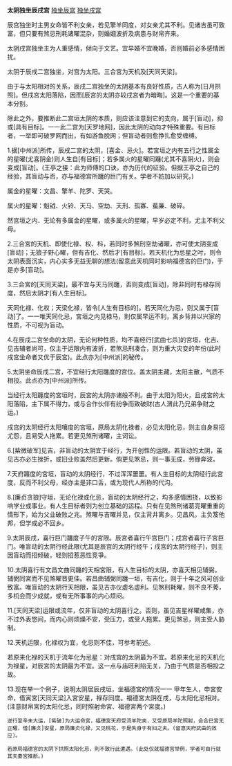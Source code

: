 **太阴独坐辰戌宫**
[独坐辰宫](./太阴独坐辰宫.png)
[独坐戌宫](./太阴独坐戌宫.png)

辰宫独坐时主男女命皆不利女亲，若见擎羊同度，对女亲尤其不利。见诸吉虽可致富，但只要有煞忌刑耗诸曜混杂，则婚姻波折及病患与财帛齐来。

太阴戌宫独坐主为人重感情，倾向于文艺。宜早婚不宜晚婚，否则婚前必多感情困扰。


太阴于辰戌二宫独坐，对宫为太阳。三合宮为天机及[天同天梁]。

由于与太阳相对的关系，辰戌二宫独坐的太阴基本有良好性质，古人称为[日月拱照]。但戌宮太阳落陷，因而[辰宮的太阴亦较戌宮者为暗晦]。这是一个重要的基本分别。

除此之外，要推断此二宫垣太阴的本质，则应该注意到它的支向，属于[盲动]，抑或[具有目标]。一一此二宫为[天罗地网]，因此太阴的动向才特殊重要。有目标者，一举即可破罗网而出，有如游鱼脱网；但盲动者则愈挣扎愈受缠缚。

1.据[中州派]所传，辰戌二宮的太阴，[喜金、忌火]。若宮垣之内有五行之性属金的星曜(尤喜阴金)则人生自[有目标]；若多属火的星曜同躔(尤其不喜阴火)，则会变成[盲动]。(王亭之接：此为师傅的口诀，亦为历代的征验。但据王亭之自己的经验，其盲动与否，亦与福德宫所躔的巨门有关。学者不妨加以研究。)

属金的星曜：文昌、擎羊、陀罗、天哭。

属火的星曜：魁钺、火铃、天马、空劫、天刑、孤寡、蜚廉、破碎。

然宮垣之内．无论有多属金的星曜，或多属火的星曜，早岁必定不利，尤主不利父母。

2.三合宮的天机、即使化禄、权、科，若同时多煞刑空劫诸曜，亦可使太阴变成[盲动]；无狼子野心曜，但有吉化、然后才[有目标]。若天机化为忌星之吋，则令太阴表面沉实，内心实多无益无聊的想法(留意此天机同时影响福德宮的巨门)，于是亦多[盲动]。

3.三合宮的[天同天梁]，最不宜与天马同躔，否则变成[盲动]，除非同时有禄存同度，然后太阴才[有人生目标]。

天同化禄、化权；天梁化禄，皆令[人生有目标的]。若天同化为忌，则又属于[盲动]了。一一唯天同化忌，宮垣之内见禄马，則仅属早运不利，离乡背井以兴家的性质，不可视为盲动。

4.在辰戌二宮坐命的太阴，无论何种性质，均不喜经行[武曲七杀]的宮垣，化吉、见吉辅者尚可，仅主于运限内有波折，若煞忌刑凑合，则为重大灾变的年份(此时戌宮坐命者又优于辰宮)。此点亦为[中州派]的秘传。

5.太阴坐命辰戌二宫，不宜经行太阳躔度的宫位。盖太阴主藏，太阳主散，气质不相投。此点亦为[中州派]所传。

当经行太阳躔度的宮垣时，辰宮的太阴亦诸般不利。由于太阳为阳火，且戌宮的太阳落陷，主下属不得力，或与合作伙伴有纷争而致破财(古人渭此乃兄弟争财之运。)

戌宫的太阴经行太阳嚷度的宮垣，原局太阴化禄者，必见太阳化忌，则主自身易招尤怨，且易受人拖累。若更见煞刑诸曜，主词讼。

6.[紫微破军]见吉，非盲动的太阴宜于经行，为开创性的运限。若盲动的太阴，虽见吉亦必生挫折，或旧业败盖然后更新。倘更见煞忌，则一事无成，劳碌奔波。

7.天府躔度的宮垣，盲动的太阴经行，不过浑浑噩噩。有人生目标的太阴经行此宮度，反而不利父母，经亦主是非口舌，或为现代人所称的代沟。

8.[廉贞贪狼]守垣，无论化禄或化忌，盲动的太阴经行之，均多感情困挠，以致影响学业或事业。有人生目标者则为创立基础的运程。只有在见煞刑诸葛亮曜重重的情形下，始为父业破败之兆。煞曜与吉曜并见，仅主背井离乡。见昌风，主负笈他邦，但学成必不回乡。

9.太阴辰戌，喜行巨门躔度子午的宮限。辰宮者喜行午宫巨门；戍宫者喜行子宮巨门。唯盲动的太阴行经此限(尤其是辰宫的太阴行经午；戌宮的太阴行经子)，则主因盲动而招倾破，轻则招惹恶性竞爭。

10.太阴喜行有文昌文曲同躔的天相宮限，有人生目标的太阴，亦喜天相见辅弼，辅弼同宮而不见煞曜晋更佳。若昌曲辅弼同躔一垣，有吉化，则于十年之风可创业致富。唯盲动的太阴行天相限，虽见吉亦仪虚名虚利。见煞刑耗曜，则不良不莠，多机会而少成就，或有无所事事的内心烦闷。

11.[天同天梁]运限或流年，仅非盲动的太阴喜行之。否则，虽见吉星祥曜咸集，亦不过外表悠间，而内心则烦燥不安，受压力，或受人拖累。更见煞忌，则主受人胁制。

12.天机运限，化禄权为宜，化忌则不佳，可参考前述。

若原来化禄的天机于流年化为忌星：对戌宫的太阴最为不宜。若原来化忌的天机化为禄星，对辰宮的太阴最为不宜。这一点与庙旺利陷无关，乃由于气质是否相投之故。

13.现在举一个例子，说明太阴居辰戌垣，坐福德宮的情况一一
    甲年生人，申宮安命，借寅宮[天同天梁]入宮安星，禄存同度。福德宮太阴在戌，与太阳化忌相对。(注意财帛宮的太阳化忌，同时照射命宮、福德宮两个宮度。)

    逆行至辛未大运，[紫破]为大运命宮，福德宮天府受流羊陀夹，又受原局羊陀照射，会合巳宮无正曜，借[廉贞]安星，原局廉贞化禄，又见桃花，于是失身于有妇之夫。(留意天府武曲的效应)。

    若原局福德宮的太阴下拱照太阳化忌，則不致行此遭遇。(此处仅就福德宮举例，学者可自行就其夫妻宮推断。)